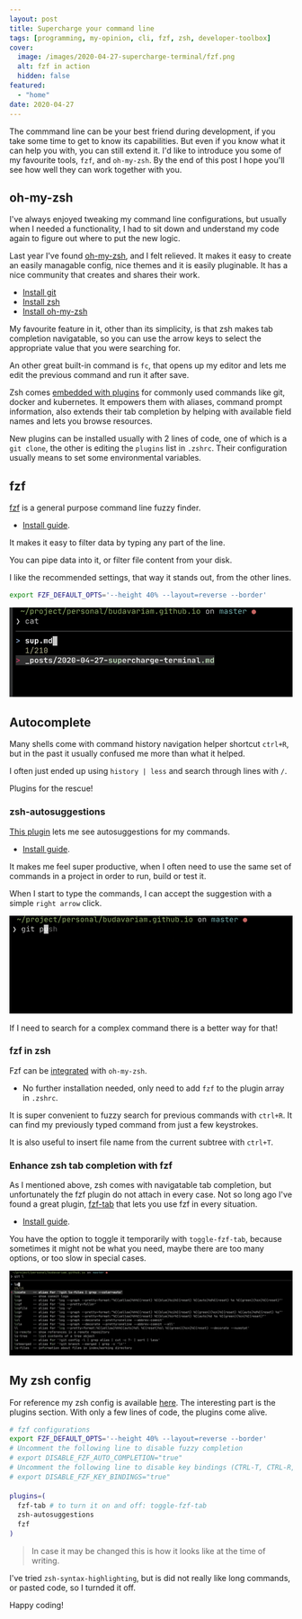 ```yaml
---
layout: post
title: Supercharge your command line
tags: [programming, my-opinion, cli, fzf, zsh, developer-toolbox]
cover:
  image: /images/2020-04-27-supercharge-terminal/fzf.png
  alt: fzf in action
  hidden: false
featured:
  - "home"
date: 2020-04-27
---
```


The commmand line can be your best friend during development, if you take some time to get to know its capabilities.
But even if you know what it can help you with, you can still extend it.
I'd like to introduce you some of my favourite tools, `fzf`, and `oh-my-zsh`.
By the end of this post I hope you'll see how well they can work together with you.

<!--more-->

## oh-my-zsh

I've always enjoyed tweaking my command line configurations, but usually when I needed a functionality,
I had to sit down and understand my code again to figure out where to put the new logic.

Last year I've found [oh-my-zsh](https://github.com/ohmyzsh/ohmyzsh), and I felt relieved.
It makes it easy to create an easily managable config, nice themes and it is easily pluginable.
It has a nice community that creates and shares their work.

- [Install git](https://git-scm.com/book/en/v2/Getting-Started-Installing-Git)
- [Install zsh](https://github.com/ohmyzsh/ohmyzsh/wiki/Installing-ZSH)
- [Install oh-my-zsh](https://github.com/ohmyzsh/ohmyzsh#basic-installation)

My favourite feature in it, other than its simplicity, is that zsh makes tab completion navigatable,
so you can use the arrow keys to select the appropriate value that you were searching for.

An other great built-in command is `fc`, that opens up my editor and lets me edit the previous command and run it after save.

Zsh comes [embedded with plugins](https://github.com/ohmyzsh/ohmyzsh/tree/master/plugins) for commonly used commands like
git, docker and kubernetes.
It empowers them with aliases, command prompt information, also extends their tab completion by
helping with available field names and lets you browse resources.

New plugins can be installed usually with 2 lines of code, one of which is a `git clone`,
the other is editing the `plugins` list in `.zshrc`. Their configuration usually means to set some environmental variables.

## fzf

[fzf](https://github.com/junegunn/fzf) is a general purpose command line fuzzy finder.

- [Install guide](https://github.com/junegunn/fzf#installation).

It makes it easy to filter data by typing any part of the line.

You can pipe data into it, or filter file content from your disk.

I like the recommended settings, that way it stands out, from the other lines.

```bash
export FZF_DEFAULT_OPTS='--height 40% --layout=reverse --border'
```

![Fzf in action](/images/2020-04-27-supercharge-terminal/fzf.png)

## Autocomplete

Many shells come with command history navigation helper shortcut `ctrl+R`,
but in the past it usually confused me more than what it helped.

I often just ended up using `history | less` and search through lines with `/`.

Plugins for the rescue!

### zsh-autosuggestions

[This plugin](https://github.com/zsh-users/zsh-autosuggestions) lets me see autosuggestions for my commands.

- [Install guide](https://github.com/zsh-users/zsh-autosuggestions/blob/master/INSTALL.md).

It makes me feel super productive, when I often need to use the same set of commands in a project in order to run, build or test it.

When I start to type the commands, I can accept the suggestion with a simple `right arrow` click.

![Fzf-autosuggestions in action](/images/2020-04-27-supercharge-terminal/fzf-autosuggestions.png)

If I need to search for a complex command there is a better way for that!

### fzf in zsh

Fzf can be [integrated](https://github.com/ohmyzsh/ohmyzsh/tree/master/plugins/fzf) with `oh-my-zsh`.

- No further installation needed, only need to add `fzf` to the plugin array in `.zshrc`.

It is super convenient to fuzzy search for previous commands with `ctrl+R`.
It can find my previously typed command from just a few keystrokes.

It is also useful to insert file name from the current subtree with `ctrl+T`.

### Enhance zsh tab completion with fzf

As I mentioned above, zsh comes with navigatable tab completion, but unfortunately the fzf plugin do not attach in every case.
Not so long ago I've found a great plugin, [fzf-tab](https://github.com/Aloxaf/fzf-tab) that lets you use fzf in every situation.

- [Install guide](https://github.com/Aloxaf/fzf-tab#install).

You have the option to toggle it temporarily with `toggle-fzf-tab`,
because sometimes it might not be what you need, maybe there are too many options, or too slow in special cases.

![Fzf-tab in action](/images/2020-04-27-supercharge-terminal/fzf-tab.png)

## My zsh config

For reference my zsh config is available [here](https://github.com/budavariam/dotfiles/blob/master/_mac/zsh/.zshrc).
The interesting part is the plugins section.
With only a few lines of code, the plugins come alive.

```bash
# fzf configurations
export FZF_DEFAULT_OPTS='--height 40% --layout=reverse --border'
# Uncomment the following line to disable fuzzy completion
# export DISABLE_FZF_AUTO_COMPLETION="true"
# Uncomment the following line to disable key bindings (CTRL-T, CTRL-R, ALT-C)
# export DISABLE_FZF_KEY_BINDINGS="true"

plugins=(
  fzf-tab # to turn it on and off: toggle-fzf-tab
  zsh-autosuggestions
  fzf
)
```

> In case it may be changed this is how it looks like at the time of writing.

I've tried `zsh-syntax-highlighting`, but is did not really like long commands, or pasted code, so I turnded it off.

Happy coding!
